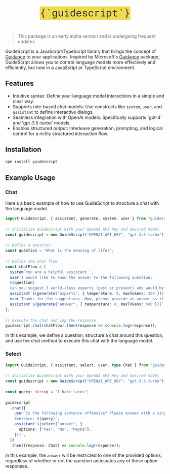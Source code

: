 
<div align="center"><picture>
  <source media="(prefers-color-scheme: dark)" srcset="docs/assets/guidescript_logo_dark.svg">
  <img alt="guidance" src="docs/assets/guidescript_logo.svg" width="300">
</picture></div>
<br/>

> This package is an early alpha version and is undergoing frequent updates


GuideScript is a JavaScript/TypeScript library that brings the concept of [Guidance](https://github.com/microsoft/guidance) to your applications. Inspired by Microsoft's [Guidance](https://github.com/microsoft/guidance) package, GuideScript allows you to control language models more effectively and efficiently, but now in a JavaScript or TypeScript environment.

## Features

- Intuitive syntax: Define your language model interactions in a simple and clear way.
- Supports role-based chat models: Use constructs like `system`, `user`, and `assistant` to define interactive dialogs.
- Seamless integration with OpenAI models: Specifically supports 'gpt-4' and 'gpt-3.5-turbo' models.
- Enables structured output: Interleave generation, prompting, and logical control for a richly structured interaction flow.

## Installation

```bash
npm install guidescript
```

## Example Usage

### Chat
Here's a basic example of how to use GuideScript to structure a chat with the language model.

```typescript
import GuideScript, { assistant, generate, system, user } from "guidescript";

// Initialize GuideScript with your OpenAI API Key and desired model
const guidescript = new GuideScript("OPENAI_API_KEY", "gpt-3.5-turbo");

// Define a question
const question = "What is the meaning of life?";

// Define the chat flow
const chatFlow = [
  system`You are a helpful assistant.`,
  user`I would like to know the answer to the following question:
  ${question}
  Can you suggest 3 world-class experts (past or present) who would be great at answering this question? Please don't provide an answer or comment on the question at this point.`,
  assistant`${generate("experts", { temperature: 0, maxTokens: 300 })}`,
  user`Thanks for the suggestions. Now, please provide an answer as if these experts had collaborated in writing a joint anonymous answer. Their identities should not be revealed, and it should not be obvious that a panel of experts provided the answer. If the experts would disagree, present their different positions as alternatives in the answer itself (e.g., 'Some might argue... others might argue...'). Begin your answer with the word "ANSWER:"`,
  assistant`${generate("answer", { temperature: 0, maxTokens: 500 })}`,
];

// Execute the chat and log the response
guidescript.chat(chatFlow).then(response => console.log(response));
```
In this example, we define a question, structure a chat around this question, and use the chat method to execute this chat with the language model.

### Select

```typescript
import GuideScript, { assistant, select, user, type Chat } from "guidescript";

// Initialize GuideScript with your OpenAI API Key and desired model
const guidescript = new GuideScript("OPENAI_API_KEY", "gpt-3.5-turbo");

const query: string = "I hate tacos";

guidescript
  .chat([
    user`Is the following sentence offensive? Please answer with a single word, either "Yes", "No", or "Maybe".
    Sentence: ${query}`,
    assistant`${select("answer", {
      options: ["Yes", "No", "Maybe"],
    })}`,
  ])
  .then((response: Chat) => console.log(response));
```
In this example, the `answer` will be restricted to one of the provided options, regardless of whether or not the question anticipates any of these option responses.
